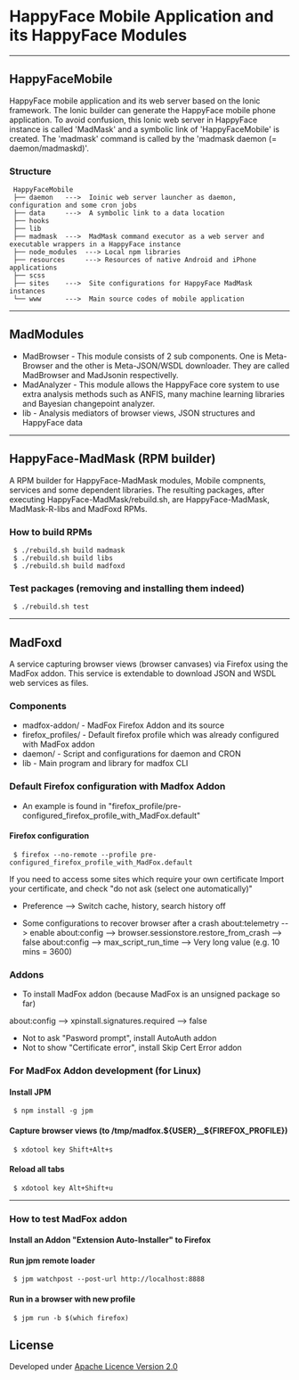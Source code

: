 # HappyFace Mobile Application and its HappyFace Modules

--------------------------
## HappyFaceMobile
HappyFace mobile application and its web server based on the Ionic framework. The Ionic builder can generate the HappyFace mobile phone application. To avoid confusion, this Ionic web server in HappyFace instance is called 'MadMask' and a symbolic link of 'HappyFaceMobile' is created. The 'madmask' command is called by the 'madmask daemon (= daemon/madmaskd)'.


### Structure
     HappyFaceMobile
     ├── daemon   --->  Ioinic web server launcher as daemon, configuration and some cron jobs
     ├── data     --->  A symbolic link to a data location
     ├── hooks
     ├── lib
     ├── madmask  --->  MadMask command executor as a web server and executable wrappers in a HappyFace instance
     ├── node_modules  ---> Local npm libraries
     ├── resources     ---> Resources of native Android and iPhone applications
     ├── scss
     ├── sites    --->  Site configurations for HappyFace MadMask instances
     └── www      --->  Main source codes of mobile application


--------------------------
## MadModules
* MadBrowser - This module consists of 2 sub components. One is Meta-Browser and the other is Meta-JSON/WSDL downloader. They are called MadBrowser and MadJsonin respectivelly.
* MadAnalyzer - This module allows the HappyFace core system to use extra analysis methods such as ANFIS, many machine learning libraries and Bayesian changepoint analyzer.
* lib - Analysis mediators of browser views, JSON structures and HappyFace data


--------------------------
## HappyFace-MadMask (RPM builder)
A RPM builder for HappyFace-MadMask modules, Mobile compnents, services and some dependent libraries. The resulting packages, after executing HappyFace-MadMask/rebuild.sh, are HappyFace-MadMask, MadMask-R-libs and MadFoxd RPMs.

### How to build RPMs
     $ ./rebuild.sh build madmask
     $ ./rebuild.sh build libs
     $ ./rebuild.sh build madfoxd

### Test packages (removing and installing them indeed)
     $ ./rebuild.sh test


--------------------------
## MadFoxd
A service capturing browser views (browser canvases) via Firefox using the MadFox addon. This service is extendable to download JSON and WSDL web services as files.

### Components
* madfox-addon/ - MadFox Firefox Addon and its source
* firefox_profiles/ - Default firefox profile which was already configured with MadFox addon
* daemon/ - Script and configurations for daemon and CRON
* lib - Main program and library for madfox CLI


### Default Firefox configuration with Madfox Addon
 * An example is found in "firefox_profile/pre-configured_firefox_profile_with_MadFox.default"
#### Firefox configuration
     $ firefox --no-remote --profile pre-configured_firefox_profile_with_MadFox.default

 If you need to access some sites which require your own certificate
 Import your certificate, and check "do not ask (select one automatically)"

 * Preference --> Switch cache, history, search history off

 * Some configurations to recover browser after a crash
     about:telemetry --> enable
     about:config --> browser.sessionstore.restore_from_crash --> false
     about:config --> max_script_run_time --> Very long value (e.g. 10 mins = 3600)


### Addons
 * To install MadFox addon (because MadFox is an unsigned package so far)

 about:config --> xpinstall.signatures.required --> false

 * Not to ask "Pasword prompt", install AutoAuth addon
 * Not to show "Certificate error", install Skip Cert Error addon


### For MadFox Addon development (for Linux)
#### Install JPM
     $ npm install -g jpm

#### Capture browser views (to /tmp/madfox.${USER}__${FIREFOX_PROFILE})
     $ xdotool key Shift+Alt+s

#### Reload all tabs
     $ xdotool key Alt+Shift+u


------------------
### How to test MadFox addon
#### Install an Addon "Extension Auto-Installer" to Firefox

#### Run jpm remote loader
     $ jpm watchpost --post-url http://localhost:8888

#### Run in a browser with new profile
     $ jpm run -b $(which firefox)


## License
Developed under [Apache Licence Version 2.0](http://www.apache.org/licenses/LICENSE-2.0)
